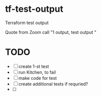 # tf-test-output
Terraform test output

Quote from Zoom call "1 output, test output "

# TODO

- [ ] create 1-st test 
- [ ] run Kitchen, to fail
- [ ] make code for test
- [ ] create additional tests if requried? 
- [ ] 
